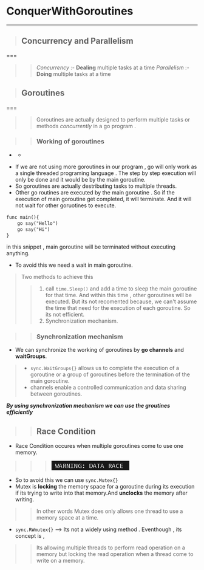 # ConquerWithGoroutines
***

> ## Concurrency and Parallelism
===
>> *Concurrency* :- **Dealing** multiple tasks at a time
>> *Parallelism* :- **Doing** multiple tasks at a time

> ## Goroutines
===
>>Goroutines are actually designed to perform multiple tasks or methods _concurrently_ in a go program .

>> ### Working of goroutines 
- - 
* If we are not using more goroutines in our program , go will only work as a single threaded programing language . The step by step      execution will only be done and it would be by the main goroutine. 
* So goroutines are actually destributing tasks to multiple threads.
* Other go routines are executed by the main goroutine . So if the execution of main goroutine get completed, it will terminate. And it will not wait for other goruotines to execute. 
```
func main(){
    go say("Hello")
    go say("Hi")
}
```
in this snippet , main goroutine will be terminated without executing anything.
* To avoid this we need a wait in main goroutine. 
>Two methods to achieve this 
>>1. call `time.Sleep()` and add a time to sleep the main goroutine for that time. And within this time , other goroutines will be executed. But its not recomented because, we can't assume the time that need for the execution of each goroutine. So its not efficient.
>>2. Synchronization mechanism.

>> ### Synchronization mechanism

* We can synchronize the working of goroutines by **go channels** and **waitGroups**.
>* `sync.WaitGroups{}` allows us to complete the execution of a goroutine or a group of goroutines before the termination of the main goroutine.
>* channels enable a controlled communication and data sharing between goroutines.

**_By using synchronization mechanism we can use the groutines efficiently_**

>> ## Race Condition

* Race Condition occures when multiple goroutines come to use one memory. 
>>> ![Alt text](./images/goConcurrency.readme.png)
* So to avoid this we can use `sync.Mutex{}`
* Mutex is **locking** the memory space for a goroutine during its execution if its trying to write into that memory.And **unclocks** the memory after writing. 
>> In other words Mutex does only allows one thread to use a memory space at a time.
* `sync.RWmutex{}` --> Its not a widely using method . Eventhough , its concept is ,
>> Its allowing multiple threads to perform read operation on a memory but locking the read operation when a thread come to write on a memory.
